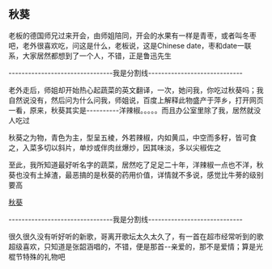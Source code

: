 ## 秋葵 ##

老板的德国师兄过来开会，由师姐陪同，开会的水果有一样是青枣，或者叫冬枣吧，老外很喜欢吃，问这是什么，老板说，这是Chinese date，枣和date一联系，大家居然都想到了一个人，不错，正是鲁迅先生

--------------------------------我是分割线-----------------------------

老外走后，师姐却开始热心起蔬菜的英文翻译，一次，她问我，你吃过秋葵吗；我自然说没有，然后问为什么问我，师姐说，百度上解释此物盛产于萍乡，打开网页一看，原来，秋葵其实是----------洋辣椒。。。。。而且办公室里除了我，居然就没人吃过

秋葵之为物，青色为主，型呈五棱，外若辣椒，内如黄瓜，中空而多籽，皆可食之，入菜多切以斜片，单炒或伴肉丝爆炒，因其味淡，多以尖椒佐之

至此，我所知道最好听名字的蔬菜，居然吃了足足二十年，洋辣椒一点也不洋，秋葵也没有土掉渣，最恶搞的是秋葵的药用价值，详情就不多说，感觉比牛蒡的级别要高

[秋葵](http://baike.baidu.com/view/52032.htm "秋葵")

--------------------------------我是分割线-----------------------------

很久很久没有听好听的新歌，哥离开歌坛太久太久了，有一首在超市经常听到的歌超级喜欢，只知道是张韶涵唱的，不错，便是那首--亲爱的，那不是爱情；算是光棍节特殊的礼物吧

 